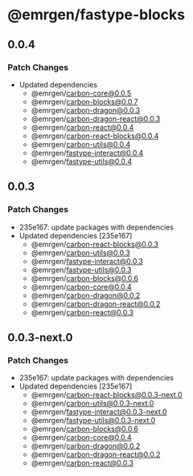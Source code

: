 # @emrgen/fastype-blocks

## 0.0.4

### Patch Changes

- Updated dependencies
  - @emrgen/carbon-core@0.0.5
  - @emrgen/carbon-blocks@0.0.7
  - @emrgen/carbon-dragon@0.0.3
  - @emrgen/carbon-dragon-react@0.0.3
  - @emrgen/carbon-react@0.0.4
  - @emrgen/carbon-react-blocks@0.0.4
  - @emrgen/carbon-utils@0.0.4
  - @emrgen/fastype-interact@0.0.4
  - @emrgen/fastype-utils@0.0.4

## 0.0.3

### Patch Changes

- 235e167: update packages with dependencies
- Updated dependencies [235e167]
  - @emrgen/carbon-react-blocks@0.0.3
  - @emrgen/carbon-utils@0.0.3
  - @emrgen/fastype-interact@0.0.3
  - @emrgen/fastype-utils@0.0.3
  - @emrgen/carbon-blocks@0.0.6
  - @emrgen/carbon-core@0.0.4
  - @emrgen/carbon-dragon@0.0.2
  - @emrgen/carbon-dragon-react@0.0.2
  - @emrgen/carbon-react@0.0.3

## 0.0.3-next.0

### Patch Changes

- 235e167: update packages with dependencies
- Updated dependencies [235e167]
  - @emrgen/carbon-react-blocks@0.0.3-next.0
  - @emrgen/carbon-utils@0.0.3-next.0
  - @emrgen/fastype-interact@0.0.3-next.0
  - @emrgen/fastype-utils@0.0.3-next.0
  - @emrgen/carbon-blocks@0.0.6
  - @emrgen/carbon-core@0.0.4
  - @emrgen/carbon-dragon@0.0.2
  - @emrgen/carbon-dragon-react@0.0.2
  - @emrgen/carbon-react@0.0.3
